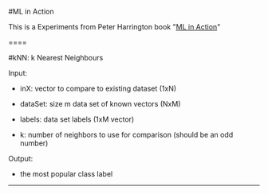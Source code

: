 #ML in Action

This is a Experiments from Peter Harrington book "[ML in Action](http://www.amazon.com/Machine-Learning-Action-Peter-Harrington/dp/1617290181/ref=sr_1_1?ie=UTF8&qid=1373630348&sr=8-1&keywords=machine+learning+in+action)"

====

#kNN: k Nearest Neighbours


Input:

* inX: vector to compare to existing dataset (1xN)

* dataSet: size m data set of known vectors (NxM)

* labels: data set labels (1xM vector)

* k: number of neighbors to use for comparison (should be an odd number)

Output:

* the most popular class label

----
